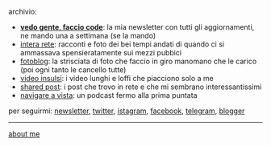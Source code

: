 
archivio: 

- [**vedo gente, faccio code**](https://tinyletter.com/cacioman/archive): la mia newsletter con tutti gli aggiornamenti, ne mando una a settimana (se la mando)  
- [intera rete](https://cacioman.github.io/interarete.html): racconti e foto dei bei tempi andati di quando ci si ammassava spensieratamente sui mezzi pubbici  
- [fotoblog](https://www.flickr.com/photos/cacioman/): la strisciata di foto che faccio in giro manomano che le carico (poi ogni tanto le cancello tutte) 
- [video insulsi](https://www.youtube.com/c/ClaudioGatti44): i video lunghi e loffi che piacciono solo a me   
- [shared post](https://t.me/cacioshared): i post che trovo in rete e che mi sembrano interessantissimi 
- [navigare a vista](https://anchor.fm/cacioman63): un podcast fermo alla prima puntata    

per seguirmi: [newsletter](https://tinyletter.com/cacioman), [twitter](https://tinyletter.com/cacioman), [istagram](https://www.instagram.com/cacioman63/), [facebook](https://www.facebook.com/ClaudioGatti63), [telegram](https://t.me/s/cacioman), [blogger](https://cacioman.blogspot.com/)

---    
[about me](https://about.me/cacioman) 
